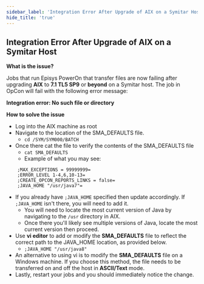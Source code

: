 ```yaml
---
sidebar_label: 'Integration Error After Upgrade of AIX on a Symitar Host'
hide_title: 'true'
---
```


## Integration Error After Upgrade of AIX on a Symitar Host

**What is the issue?**

Jobs that run Episys PowerOn that transfer files are now failing after upgrading **AIX** to **7.1 TL5 SP9** or **beyond** on a Symitar host. The job in OpCon will fail with the following error message:

**Integration error: No such file or directory**

**How to solve the issue**

* Log into the AIX machine as root
* Navigate to the location of the SMA_DEFAULTS file.
    * `cd /SYM/SYM000/BATCH`
* Once there cat the file to verify the contents of the SMA_DEFAULTS file
    * `cat SMA_DEFAULTS`
    * Example of what you may see:

```
    ;MAX_EXCEPTIONS = 99999999=
    ;ERROR_LEVEL 1-4,6,10-13=
    ;CREATE_OPCON_REPORTS_LINKS = false=
    ;JAVA_HOME "/usr/java7"=
```

* If you already have `;JAVA_HOME` specified then update accordingly. If `;JAVA_HOME` isn't there, you will need to add it.
    * You will need to locate the most current version of Java by navigating to the `/usr` directory in AIX.
    * Once there you'll likely see multiple versions of Java, locate the most current version then proceed.
* Use **vi editor** to add or modify the **SMA_DEFAULTS** file to reflect the correct path to the JAVA_HOME location, as provided below.
    * `;JAVA_HOME "/usr/java8"`
* An alternative to using vi is to modify the **SMA_DEFAULTS** file on a Windows machine. If you choose this method, the file needs to be transferred on and off the host in **ASCII/Text** mode.
* Lastly, restart your jobs and you should immediately notice the change.